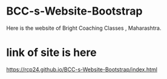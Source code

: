 # BCC-s-Website-Bootstrap
Here is the website of Bright Coaching Classes , Maharashtra.
# link of site is here 
https://rcp24.github.io/BCC-s-Website-Bootstrap/index.html
